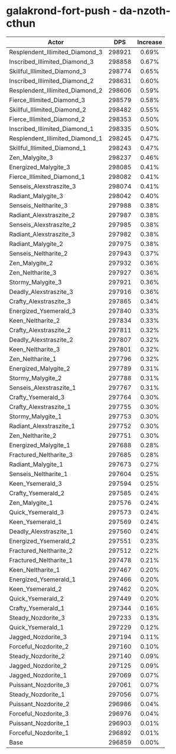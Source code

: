 # galakrond-fort-push - da-nzoth-cthun
| Actor | DPS | Increase |
|---|:---:|:---:|
|Resplendent_Illimited_Diamond_3|298921|0.69%|
|Inscribed_Illimited_Diamond_3|298858|0.67%|
|Skillful_Illimited_Diamond_3|298774|0.65%|
|Inscribed_Illimited_Diamond_2|298631|0.60%|
|Resplendent_Illimited_Diamond_2|298606|0.59%|
|Fierce_Illimited_Diamond_3|298579|0.58%|
|Skillful_Illimited_Diamond_2|298482|0.55%|
|Fierce_Illimited_Diamond_2|298353|0.50%|
|Inscribed_Illimited_Diamond_1|298335|0.50%|
|Resplendent_Illimited_Diamond_1|298245|0.47%|
|Skillful_Illimited_Diamond_1|298243|0.47%|
|Zen_Malygite_3|298237|0.46%|
|Energized_Malygite_3|298085|0.41%|
|Fierce_Illimited_Diamond_1|298082|0.41%|
|Senseis_Alexstraszite_3|298074|0.41%|
|Radiant_Malygite_3|298042|0.40%|
|Senseis_Neltharite_3|297988|0.38%|
|Radiant_Alexstraszite_2|297987|0.38%|
|Senseis_Alexstraszite_2|297985|0.38%|
|Radiant_Alexstraszite_3|297982|0.38%|
|Radiant_Malygite_2|297975|0.38%|
|Senseis_Neltharite_2|297943|0.37%|
|Zen_Malygite_2|297932|0.36%|
|Zen_Neltharite_3|297927|0.36%|
|Stormy_Malygite_3|297921|0.36%|
|Deadly_Alexstraszite_3|297916|0.36%|
|Crafty_Alexstraszite_3|297865|0.34%|
|Energized_Ysemerald_3|297840|0.33%|
|Keen_Neltharite_2|297834|0.33%|
|Crafty_Alexstraszite_2|297811|0.32%|
|Deadly_Alexstraszite_2|297807|0.32%|
|Keen_Neltharite_3|297801|0.32%|
|Zen_Neltharite_1|297796|0.32%|
|Energized_Malygite_2|297789|0.31%|
|Stormy_Malygite_2|297788|0.31%|
|Senseis_Alexstraszite_1|297767|0.31%|
|Crafty_Ysemerald_3|297764|0.30%|
|Crafty_Alexstraszite_1|297755|0.30%|
|Stormy_Malygite_1|297753|0.30%|
|Radiant_Alexstraszite_1|297752|0.30%|
|Zen_Neltharite_2|297751|0.30%|
|Energized_Malygite_1|297688|0.28%|
|Fractured_Neltharite_3|297685|0.28%|
|Radiant_Malygite_1|297673|0.27%|
|Senseis_Neltharite_1|297604|0.25%|
|Keen_Ysemerald_3|297594|0.25%|
|Crafty_Ysemerald_2|297585|0.24%|
|Zen_Malygite_1|297576|0.24%|
|Quick_Ysemerald_3|297573|0.24%|
|Keen_Ysemerald_1|297569|0.24%|
|Deadly_Alexstraszite_1|297560|0.24%|
|Energized_Ysemerald_2|297551|0.23%|
|Fractured_Neltharite_2|297512|0.22%|
|Fractured_Neltharite_1|297478|0.21%|
|Keen_Neltharite_1|297467|0.20%|
|Energized_Ysemerald_1|297466|0.20%|
|Keen_Ysemerald_2|297462|0.20%|
|Quick_Ysemerald_2|297449|0.20%|
|Crafty_Ysemerald_1|297344|0.16%|
|Steady_Nozdorite_3|297233|0.13%|
|Quick_Ysemerald_1|297229|0.12%|
|Jagged_Nozdorite_3|297194|0.11%|
|Forceful_Nozdorite_2|297160|0.10%|
|Steady_Nozdorite_2|297140|0.09%|
|Jagged_Nozdorite_2|297125|0.09%|
|Jagged_Nozdorite_1|297069|0.07%|
|Puissant_Nozdorite_3|297061|0.07%|
|Steady_Nozdorite_1|297056|0.07%|
|Puissant_Nozdorite_2|296986|0.04%|
|Forceful_Nozdorite_3|296976|0.04%|
|Puissant_Nozdorite_1|296903|0.01%|
|Forceful_Nozdorite_1|296892|0.01%|
|Base|296859|0.00%|
